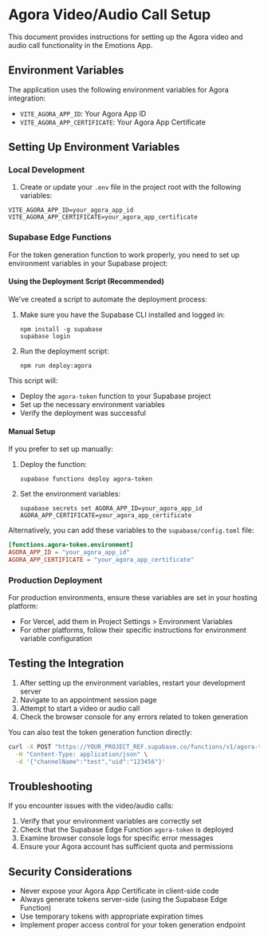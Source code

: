 # Agora Video/Audio Call Setup

This document provides instructions for setting up the Agora video and audio call functionality in the Emotions App.

## Environment Variables

The application uses the following environment variables for Agora integration:

- `VITE_AGORA_APP_ID`: Your Agora App ID
- `VITE_AGORA_APP_CERTIFICATE`: Your Agora App Certificate

## Setting Up Environment Variables

### Local Development

1. Create or update your `.env` file in the project root with the following variables:

```
VITE_AGORA_APP_ID=your_agora_app_id
VITE_AGORA_APP_CERTIFICATE=your_agora_app_certificate
```

### Supabase Edge Functions

For the token generation function to work properly, you need to set up environment variables in your Supabase project:

#### Using the Deployment Script (Recommended)

We've created a script to automate the deployment process:

1. Make sure you have the Supabase CLI installed and logged in:
   ```
   npm install -g supabase
   supabase login
   ```

2. Run the deployment script:
   ```
   npm run deploy:agora
   ```

This script will:
- Deploy the `agora-token` function to your Supabase project
- Set up the necessary environment variables
- Verify the deployment was successful

#### Manual Setup

If you prefer to set up manually:

1. Deploy the function:
   ```
   supabase functions deploy agora-token
   ```

2. Set the environment variables:
   ```
   supabase secrets set AGORA_APP_ID=your_agora_app_id AGORA_APP_CERTIFICATE=your_agora_app_certificate
   ```

Alternatively, you can add these variables to the `supabase/config.toml` file:

```toml
[functions.agora-token.environment]
AGORA_APP_ID = "your_agora_app_id"
AGORA_APP_CERTIFICATE = "your_agora_app_certificate"
```

### Production Deployment

For production environments, ensure these variables are set in your hosting platform:

- For Vercel, add them in Project Settings > Environment Variables
- For other platforms, follow their specific instructions for environment variable configuration

## Testing the Integration

1. After setting up the environment variables, restart your development server
2. Navigate to an appointment session page
3. Attempt to start a video or audio call
4. Check the browser console for any errors related to token generation

You can also test the token generation function directly:

```bash
curl -X POST "https://YOUR_PROJECT_REF.supabase.co/functions/v1/agora-token" \
  -H "Content-Type: application/json" \
  -d '{"channelName":"test","uid":"123456"}'
```

## Troubleshooting

If you encounter issues with the video/audio calls:

1. Verify that your environment variables are correctly set
2. Check that the Supabase Edge Function `agora-token` is deployed
3. Examine browser console logs for specific error messages
4. Ensure your Agora account has sufficient quota and permissions

## Security Considerations

- Never expose your Agora App Certificate in client-side code
- Always generate tokens server-side (using the Supabase Edge Function)
- Use temporary tokens with appropriate expiration times
- Implement proper access control for your token generation endpoint 